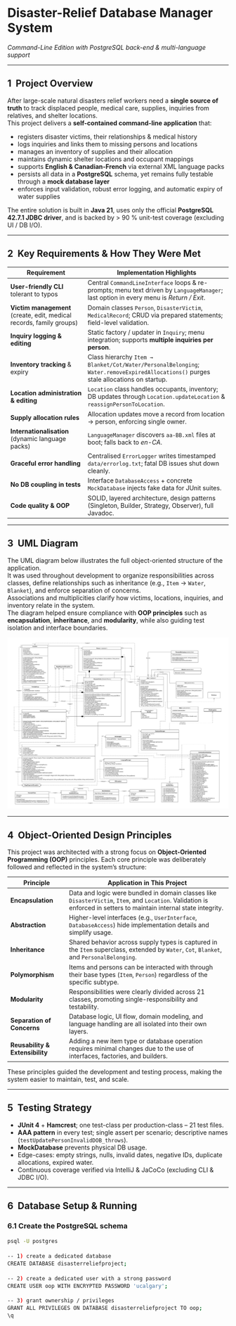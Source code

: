 # Disaster-Relief Database Manager System  
*Command-Line Edition with PostgreSQL back-end & multi-language support*  

---

## 1&nbsp;&nbsp;Project Overview  
After large-scale natural disasters relief workers need a **single source of truth** to track displaced people, medical care, supplies, inquiries from relatives, and shelter locations.  
This project delivers a **self-contained command-line application** that:

* registers disaster victims, their relationships & medical history  
* logs inquiries and links them to missing persons and locations  
* manages an inventory of supplies and their allocation  
* maintains dynamic shelter locations and occupant mappings  
* supports **English & Canadian-French** via external XML language packs  
* persists all data in a **PostgreSQL** schema, yet remains fully testable through a **mock database layer**  
* enforces input validation, robust error logging, and automatic expiry of water supplies  

The entire solution is built in **Java 21**, uses only the official **PostgreSQL 42.7.1 JDBC driver**, and is backed by > 90 % unit-test coverage (excluding UI / DB I/O).

---

## 2&nbsp;&nbsp;Key Requirements & How They Were Met  

| Requirement | Implementation Highlights |
|-------------|---------------------------|
| **User-friendly CLI** tolerant to typos | Central `CommandLineInterface` loops & re-prompts; menu text driven by `LanguageManager`; last option in every menu is *Return / Exit*. |
| **Victim management** (create, edit, medical records, family groups) | Domain classes `Person`, `DisasterVictim`, `MedicalRecord`; CRUD via prepared statements; field-level validation. |
| **Inquiry logging & editing** | Static factory / updater in `Inquiry`; menu integration; supports **multiple inquiries per person**. |
| **Inventory tracking** & expiry | Class hierarchy `Item → Blanket/Cot/Water/PersonalBelonging`; `Water.removeExpiredAllocations()` purges stale allocations on startup. |
| **Location administration & editing** | `Location` class handles occupants, inventory; DB updates through `Location.updateLocation` & `reassignPersonToLocation`. |
| **Supply allocation rules** | Allocation updates move a record from location → person, enforcing single owner. |
| **Internationalisation** (dynamic language packs) | `LanguageManager` discovers `aa-BB.xml` files at boot; falls back to *en-CA*. |
| **Graceful error handling** | Centralised `ErrorLogger` writes timestamped `data/errorlog.txt`; fatal DB issues shut down cleanly. |
| **No DB coupling in tests** | Interface `DatabaseAccess` + concrete `MockDatabase` injects fake data for JUnit suites. |
| **Code quality & OOP** | SOLID, layered architecture, design patterns (Singleton, Builder, Strategy, Observer), full Javadoc. |

---

## 3&nbsp;&nbsp;UML Diagram

The UML diagram below illustrates the full object-oriented structure of the application.  
It was used throughout development to organize responsibilities across classes, define relationships such as inheritance (e.g., `Item` → `Water`, `Blanket`), and enforce separation of concerns.  
Associations and multiplicities clarify how victims, locations, inquiries, and inventory relate in the system.  
The diagram helped ensure compliance with **OOP principles** such as **encapsulation**, **inheritance**, and **modularity**, while also guiding test isolation and interface boundaries.

![System UML Diagram](./UML.png)

---

## 4   Object-Oriented Design Principles

This project was architected with a strong focus on **Object-Oriented Programming (OOP)** principles. Each core principle was deliberately followed and reflected in the system’s structure:

| Principle | Application in This Project |
|-----------|------------------------------|
| **Encapsulation** | Data and logic were bundled in domain classes like `DisasterVictim`, `Item`, and `Location`. Validation is enforced in setters to maintain internal state integrity. |
| **Abstraction** | Higher-level interfaces (e.g., `UserInterface`, `DatabaseAccess`) hide implementation details and simplify usage. |
| **Inheritance** | Shared behavior across supply types is captured in the `Item` superclass, extended by `Water`, `Cot`, `Blanket`, and `PersonalBelonging`. |
| **Polymorphism** | Items and persons can be interacted with through their base types (`Item`, `Person`) regardless of the specific subtype. |
| **Modularity** | Responsibilities were clearly divided across 21 classes, promoting single-responsibility and testability. |
| **Separation of Concerns** | Database logic, UI flow, domain modeling, and language handling are all isolated into their own layers. |
| **Reusability & Extensibility** | Adding a new item type or database operation requires minimal changes due to the use of interfaces, factories, and builders. |

These principles guided the development and testing process, making the system easier to maintain, test, and scale.

---

## 5&nbsp;&nbsp;Testing Strategy  

* **JUnit 4** + **Hamcrest**; one test-class per production-class – 21 test files.  
* **AAA pattern** in every test; single assert per scenario; descriptive names (`testUpdatePersonInvalidDOB_throws`).  
* **MockDatabase** prevents physical DB usage.  
* Edge-cases: empty strings, nulls, invalid dates, negative IDs, duplicate allocations, expired water.  
* Continuous coverage verified via IntelliJ & JaCoCo (excluding CLI & JDBC I/O).

---

## 6&nbsp;&nbsp;Database Setup & Running

### 6.1 Create the PostgreSQL schema

```bash
psql -U postgres

-- 1) create a dedicated database
CREATE DATABASE disasterreliefproject;

-- 2) create a dedicated user with a strong password
CREATE USER oop WITH ENCRYPTED PASSWORD 'ucalgary';

-- 3) grant ownership / privileges
GRANT ALL PRIVILEGES ON DATABASE disasterreliefproject TO oop;
\q
